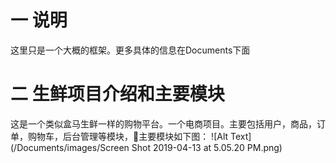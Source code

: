 # 一 说明
这里只是一个大概的框架。更多具体的信息在Documents下面
# 二 生鲜项目介绍和主要模块
这是一个类似盒马生鲜一样的购物平台。一个电商项目。主要包括用户，商品，订单，购物车，后台管理等模块，主要模块如下图：
![Alt Text](/Documents/images/Screen Shot 2019-04-13 at 5.05.20 PM.png)
